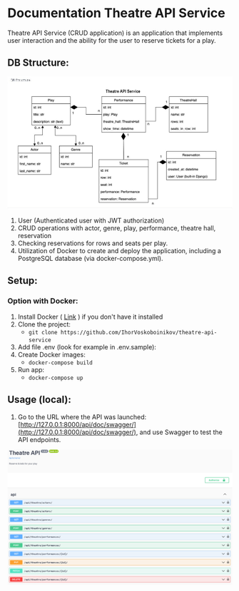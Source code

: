 # Documentation Theatre API Service

Theatre API Service (CRUD application) is an application that implements user interaction and the ability for the user
to reserve tickets for a play.

## DB Structure:

![DB Structure](db_image.jpg)


1. User (Authenticated user with JWT authorization)
2. CRUD operations with actor, genre, play, performance, theatre hall, reservation
3. Checking reservations for rows and seats per play.
4. Utilization of Docker to create and deploy the application, 
including a PostgreSQL database (via docker-compose.yml).

## Setup:

### Option with Docker:

1. Install Docker ( [Link](https://www.docker.com/products/docker-desktop/) ) if you don't have it installed
2. Clone the project:
    + `git clone https://github.com/IhorVoskoboinikov/theatre-api-service`
3. Add file .env (look for example in .env.sample):
4. Create Docker images:
    + `docker-compose build`
5. Run app:
    + `docker-compose up`

## Usage (local):

1. Go to the URL where the API was
   launched: [http://127.0.0.1:8000/api/doc/swagger/](http://127.0.0.1:8000/api/doc/swagger/), and use Swagger to test
   the API endpoints.

![Website Interface](demo.PNG)

